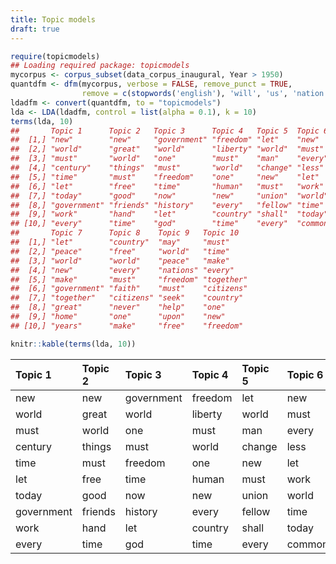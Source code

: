 ```yaml
---
title: Topic models
draft: true
---
```





```r
require(topicmodels)
## Loading required package: topicmodels
mycorpus <- corpus_subset(data_corpus_inaugural, Year > 1950)
quantdfm <- dfm(mycorpus, verbose = FALSE, remove_punct = TRUE,
                remove = c(stopwords('english'), 'will', 'us', 'nation', 'can', 'peopl*', 'americ*'))
ldadfm <- convert(quantdfm, to = "topicmodels")
lda <- LDA(ldadfm, control = list(alpha = 0.1), k = 10)
terms(lda, 10)
##       Topic 1      Topic 2   Topic 3      Topic 4   Topic 5  Topic 6 
##  [1,] "new"        "new"     "government" "freedom" "let"    "new"   
##  [2,] "world"      "great"   "world"      "liberty" "world"  "must"  
##  [3,] "must"       "world"   "one"        "must"    "man"    "every" 
##  [4,] "century"    "things"  "must"       "world"   "change" "less"  
##  [5,] "time"       "must"    "freedom"    "one"     "new"    "let"   
##  [6,] "let"        "free"    "time"       "human"   "must"   "work"  
##  [7,] "today"      "good"    "now"        "new"     "union"  "world" 
##  [8,] "government" "friends" "history"    "every"   "fellow" "time"  
##  [9,] "work"       "hand"    "let"        "country" "shall"  "today" 
## [10,] "every"      "time"    "god"        "time"    "every"  "common"
##       Topic 7      Topic 8    Topic 9   Topic 10  
##  [1,] "let"        "country"  "may"     "must"    
##  [2,] "peace"      "free"     "world"   "time"    
##  [3,] "world"      "world"    "peace"   "make"    
##  [4,] "new"        "every"    "nations" "every"   
##  [5,] "make"       "must"     "freedom" "together"
##  [6,] "government" "faith"    "must"    "citizens"
##  [7,] "together"   "citizens" "seek"    "country" 
##  [8,] "great"      "never"    "help"    "one"     
##  [9,] "home"       "one"      "upon"    "new"     
## [10,] "years"      "make"     "free"    "freedom"
```


```r
knitr::kable(terms(lda, 10))
```



|Topic 1    |Topic 2 |Topic 3    |Topic 4 |Topic 5 |Topic 6 |Topic 7    |Topic 8  |Topic 9 |Topic 10 |
|:----------|:-------|:----------|:-------|:-------|:-------|:----------|:--------|:-------|:--------|
|new        |new     |government |freedom |let     |new     |let        |country  |may     |must     |
|world      |great   |world      |liberty |world   |must    |peace      |free     |world   |time     |
|must       |world   |one        |must    |man     |every   |world      |world    |peace   |make     |
|century    |things  |must       |world   |change  |less    |new        |every    |nations |every    |
|time       |must    |freedom    |one     |new     |let     |make       |must     |freedom |together |
|let        |free    |time       |human   |must    |work    |government |faith    |must    |citizens |
|today      |good    |now        |new     |union   |world   |together   |citizens |seek    |country  |
|government |friends |history    |every   |fellow  |time    |great      |never    |help    |one      |
|work       |hand    |let        |country |shall   |today   |home       |one      |upon    |new      |
|every      |time    |god        |time    |every   |common  |years      |make     |free    |freedom  |
